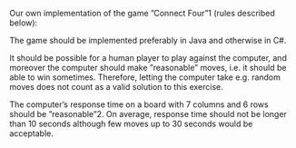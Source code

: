 Our own implementation of the game
”Connect Four”1 (rules described below):

The game should be implemented
preferably in Java and otherwise in C#.

It should be possible for a human
player to play against the computer, and moreover the computer should make
”reasonable” moves, i.e. it should be able to win sometimes. Therefore, letting
the computer take e.g. random moves does not count as a valid solution to this
exercise.

The computer’s response time on a board with 7 columns and 6 rows should be
”reasonable”2. On average, response time should not be longer than 10 seconds
although few moves up to 30 seconds would be acceptable.